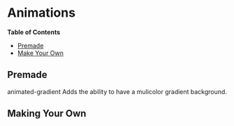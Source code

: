 # Animations
<b>Table of Contents</b>
- <a href="#premade">Premade</a>
- <a href="">Make Your Own</a>

## Premade
animated-gradient
  Adds the ability to have a mulicolor gradient background.
  
 
 
 
 ## Making Your Own
